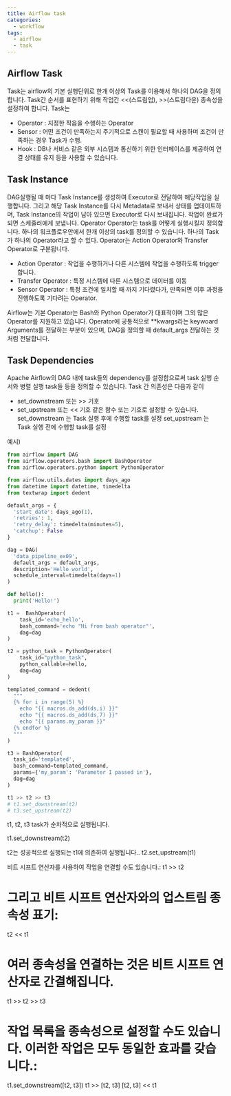 ```yaml
---
title: Airflow task
categories: 
  - workflow
tags:
  - airflow
  - task
---
```


## Airflow Task 
Task는 airflow의 기본 실행단위로 한개 이상의 Task를 이용해서 하나의 DAG을 정의합니다. Task간 순서를 표현하기 위해 작업간 <<(스트림업), >>(스트림다운) 종속성을 설정하여 합니다.
Task는 

-	Operator : 지정한 작읍을 수행하는 Operator
-	Sensor : 어떤 조건이 만족하는지 주기적으로 스캔이 필요할 때 사용하며 조건이 만족하는 경우 Task가 수행.
-	Hook : DB나 서비스 같은 외부 시스템과 통신하기 위한 인터페이스를 제공하여 연결 상태를 유지
등을 사용할 수 있습니다.


## Task Instance

DAG실행될 때 마다 Task Instance를 생성하여 Executor로 전달하여 해당작업을 실행합니다. 그리고 해당 Task Instance를 다시 Metadata로 보내서 상태를 업데이트하며, Task Instance의 작업이 남아 있으면 Executor로 다시 보내집니다. 작업이 완료가 되면 스케줄러에게 보냅니다.
Operator
Operator는 task를 어떻게 실행시킬지 정의합니다. 하나의 워크플로우안에서 한개 이상의 task를 정의할 수 있습니다. 하나의 Task가 하나의 Operator라고 할 수 있다.
Operator는 Action Operator와 Transfer Operator로 구분됩니다.

-	Action Operator : 작업을 수행하거나 다른 시스템에 작업을 수행하도록 trigger합니다.
-	Transfer Operator : 특정 시스템에 다른 시스템으로 데이터를 이동
-	Sensor Operator : 특정 조건에 일치할 때 까지 기다렸다가, 만족되면 이후 과정을 진행하도록 기다려는 Operator.

Airflow는 기본 Operator는 Bash와 Python Operator가 대표적이며 그외 많은 Operator를 지원하고 있습니다. Operator에 공통적으로 **kwargs라는 keywoard Arguments를 전달하는 부분이 있으며, DAG을 정의할 때 default_args 전달하는 것처럼 전달합니다.

## Task Dependencies
Apache Airflow의 DAG 내에 task들의 dependency를 설정함으로써 task 실행 순서와 병렬 실행 task들 등을 정의할 수 있습니다.
Task 간 의존성은 다음과 같이
-	set_downstream 또는 >> 기호 
-	set_upstream 또는 << 기호 
같은 함수 또는 기호로 설정할 수 있습니다. 
set_downstream 는 Task 실행 후에 수행할 task를 설정
set_upstream 는 Task 실행 전에 수행할 task를 설정

예시)

```python
from airflow import DAG 
from airflow.operators.bash import BashOperator 
from airflow.operators.python import PythonOperator

from airflow.utils.dates import days_ago 
from datetime import datetime, timedelta 
from textwrap import dedent 

default_args = {
  'start_date': days_ago(1),
  'retries': 1,
  'retry_delay': timedelta(minutes=5),
  'catchup': False
}

dag = DAG(
  'data_pipeline_ex09',
  default_args = default_args,
  description='Hello world',
  schedule_interval=timedelta(days=1)
)

def hello():
  print('Hello!')

t1 =  BashOperator(
    task_id='echo_hello',
    bash_command='echo "Hi from bash operator"',
    dag=dag
)

t2 = python_task = PythonOperator(
    task_id="python_task",
    python_callable=hello,
    dag=dag
)

templated_command = dedent(
  """
  {% for i in range(5) %}
    echo "{{ macros.ds_add(ds,i) }}"
    echo "{{ macros.ds_add(ds,7) }}" 
    echo "{{ params.my_param }}"
  {% endfor %}
  """
)

t3 = BashOperator(
  task_id='templated',
  bash_command=templated_command,
  params={'my_param': 'Parameter I passed in'},
  dag=dag
)

t1 >> t2 >> t3
# t1.set_downstream(t2) 
# t3.set_upstream(t2)
```

t1, t2, t3 task가 순차적으로 실행됩니다.

t1.set_downstream(t2)

t2는 성공적으로 실행되는 t1에 의존하여 실행됩니다..
t2.set_upstream(t1)

비트 시프트 연산자를 사용하여 작업을 연결할 수도 있습니다.:
t1 >> t2

# 그리고 비트 시프트 연산자와의 업스트림 종속성 표기:
t2 << t1

# 여러 종속성을 연결하는 것은 비트 시프트 연산자로 간결해집니다.
t1 >> t2 >> t3

# 작업 목록을 종속성으로 설정할 수도 있습니다. 이러한 작업은 모두 동일한 효과를 갖습니다.:
t1.set_downstream([t2, t3])
t1 >> [t2, t3]
[t2, t3] << t1
```